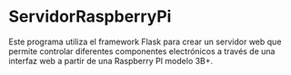 # ServidorRaspberryPi
Este programa utiliza el framework Flask para crear un servidor web que permite controlar diferentes componentes electrónicos a través de una interfaz web a partir de una Raspberry PI modelo 3B+.
